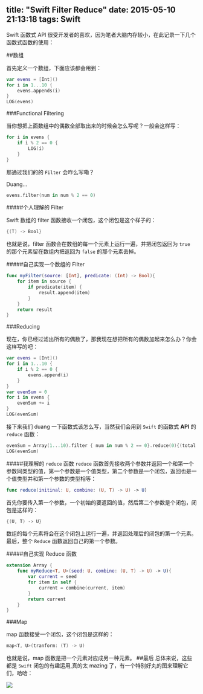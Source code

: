 title: "Swift Filter Reduce"
date: 2015-05-10 21:13:18
tags: Swift
---
Swift 函数式 API 很受开发者的喜欢，因为笔者大脑内存较小，在此记录一下几个函数式函数的使用：

##数组

首先定义一个数组，下面应该都会用到：

```Swift
var evens = [Int]()
for i in 1...10 {
	evens.appends(i)
}
LOG(evens)
```
###Functional Filtering

当你想把上面数组中的偶数全部取出来的时候会怎么写呢？一般会这样写：

```Swift
for i in evens {
	if i % 2 == 0 {
		LOG(i)
	}
}
```

那通过我们的的 `Filter` 会咋么写嘞？

Duang...

```Swift
evens.filter(num in num % 2 == 0)
```

#####个人理解的 Filter 

Swift 数组的 filter 函数接收一个闭包，这个闭包是这个样子的：

```Swift
{(T) -> Bool}
```
也就是说，filter 函数会在数组的每一个元素上运行一遍，并把闭包返回为 `true` 的那个元素留在数组内把返回为 `false` 的那个元素丢掉。

#####自己实现一个数组的 Filter

```Swift
func myFilter(source: [Int], predicate: (Int) -> Bool){
	for item in source {
		if predicate(item) {
			result.append(item)
		}
	}
	return result
}
```
###Reducing

现在，你已经过滤出所有的偶数了，那我现在想把所有的偶数加起来怎么办？你会这样写的吧：

```Swift
var evens = [Int]()
for i in 1...10 {
	if i % 2 == 0 {
		evens.append(i)
	}
}
var evenSum = 0
for i in evens {
	evenSum += i
}
LOG(evenSum)
```

接下来我们 duang 一下函数式该怎么写，当然我们会用到 `Swift` 的函数式 **API** 的 `reduce` 函数：

```Swift
evenSum = Array(1...10).filter { num in num % 2 == 0}.reduce(0){(total, num) in total + num}
LOG(evenSum)
```
#####我理解的 `reduce` 函数
`reduce` 函数首先接收两个参数并返回一个和第一个参数同类型的值，第一个参数是一个值类型，第二个参数是一个闭包，返回也是一个值类型并和第一个参数的类型相等：

```Swift
func reduce(initinal: U, combine: (U, T) -> U) -> U)
```
首先你要传入第一个参数，一个初始的要返回的值，然后第二个参数是个闭包，闭包是这样的：

```Swift
{(U, T) -> U}
```
数组的每个元素将会在这个闭包上运行一遍，并返回处理后的闭包的第一个元素。最后，整个 `Reduce` 函数返回自己的第一个参数。

#####自己实现 Reduce 函数

```Swift
extension Array {
	func myReduce<T, U>(seed: U, combine: (U, T) -> U) -> U){
		var current = seed
		for item in self {
			current = combine(current, item)
		}
		return current
	}
}
```

###Map

map 函数接受一个闭包，这个闭包是这样的：

```Swift
map<T, U>(tranform: (T) -> U)
```

也就是说，map 函数是把一个元素对应成另一种元素。
##最后
总体来说，这些都是 `Swift` 闭包的有趣运用,真的太 mazing 了，有一个特别好丸的图来理解它们，哈哈：

![](http://ww2.sinaimg.cn/bmiddle/62d02ba8jw1ery92n4uylj20hl0d5jt5.jpg)

